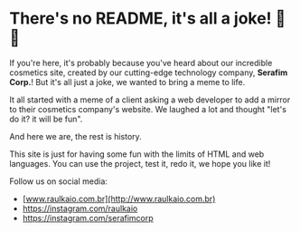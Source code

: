# There's no README, it's all a joke! 💄💅

If you're here, it's probably because you've heard about our incredible cosmetics site, created by our cutting-edge technology company, **Serafim Corp.**!
But it's all just a joke, we wanted to bring a meme to life.

It all started with a meme of a client asking a web developer to add a mirror to their cosmetics company's website. We laughed a lot and thought "let's do it? it will be fun".

And here we are, the rest is history.

This site is just for having some fun with the limits of HTML and web languages.
You can use the project, test it, redo it, we hope you like it!

Follow us on social media:
- [www.raulkaio.com.br](http://www.raulkaio.com.br)
- <https://instagram.com/raulkaio>
- <https://instagram.com/serafimcorp>